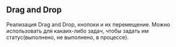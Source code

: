 ## Drag and Drop

Реализация Drag and Drop, кнопоки и их перемещение.
Можно использовать для какаих-либо задач, чтобы задать им статус(выполнено, не выполнено, в процессе).